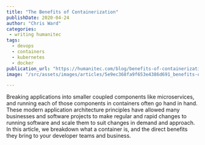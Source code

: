 ```yaml
---
title: "The Benefits of Containerization"
publishDate: 2020-04-24
author: "Chris Ward"
categories:
 - writing humanitec
tags:
  - devops
  - containers
  - kubernetes
  - docker
publication_url: "https://humanitec.com/blog/benefits-of-containerization"
image: "/src/assets/images/articles/5e9ec368fa9f653e4386d691_benefits-of-containerization-humanitec.png"

---
```

Breaking applications into smaller coupled components like microservices, and running each of those components in containers often go hand in hand. These modern application architecture principles have allowed many businesses and software projects to make regular and rapid changes to running software and scale them to suit changes in demand and approach. In this article, we breakdown what a container is, and the direct benefits they bring to your developer teams and business.
